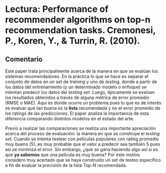 # Lectura: Performance of recommender algorithms on top-n recommendation tasks. Cremonesi, P., Koren, Y., & Turrin, R. (2010). 

## Comentario

Este paper trata principalmente acerca de la manera en que se evalúan los sistemas recomendadores. En la práctica lo que se hace es separar el conjunto de datos en un set de *training* y uno de *testing*, donde a partir de los datos del entrenamiento (y un determinado modelo o enfoque) se intentan predecir los datos del *testing set*. Luego, típicamente se evalúan los resultados obtenidos a través de alguna métrica de error promedio (RMSE o MAE). Aquí es donde ocurre un problema pues lo que es de interés es evaluar qué tan buena es la **lista** recomendada y no el error promedio de los ratings de las predicciones. El paper analiza la importancia de esta diferencia comparando distintos modelos en el estado del arte. 

Previo a realizar las comparaciones se realiza una importante apreciación acerca del proceso de evaluación: la manera en que se construye el *testing set*. Cuando se intenta testear con películas populares con rating promedio muy bueno (5), es muy probable que el valor a predecir sea también 5 pues así se minimiza el error. Sin embargo, ¿qué se gana haciendo algo así si es que **ya sabemos** que una película es muy buena? Por este motivo considero muy acertado que se haya construido un set de testeo específico a fin de evaluar la precisión de la lista Top-N recomendada.











